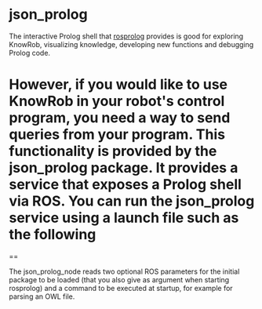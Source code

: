 json_prolog
===

The interactive Prolog shell that [rosprolog](http://ros.org/wiki/rosprolog|rosprolog)
provides is good for exploring KnowRob, visualizing knowledge,
developing new functions and debugging Prolog code.

However, if you would like to use KnowRob in your robot's control program,
you need a way to send queries from your program.
This functionality is provided by the json_prolog package.
It provides a service that exposes a Prolog shell via ROS.
You can run the json_prolog service using a launch file such as the following
==
<launch>
  <param name="initial_package" type="string" value="knowrob_maps" />
  <param name="initial_goal" type="string" value="owl_parse('package://knowrob_map_data/owl/ccrl2_semantic_map.owl')" />

  <node name="json_prolog" pkg="json_prolog" type="json_prolog_node" cwd="node" output="screen" />
</launch>
==

The json_prolog_node reads two optional ROS parameters for the initial package
to be loaded (that you also give as argument when starting rosprolog)
and a command to be executed at startup, for example for parsing an OWL file.

